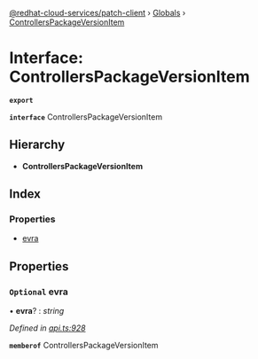 [@redhat-cloud-services/patch-client](../README.md) › [Globals](../globals.md) › [ControllersPackageVersionItem](controllerspackageversionitem.md)

# Interface: ControllersPackageVersionItem

**`export`** 

**`interface`** ControllersPackageVersionItem

## Hierarchy

* **ControllersPackageVersionItem**

## Index

### Properties

* [evra](controllerspackageversionitem.md#optional-evra)

## Properties

### `Optional` evra

• **evra**? : *string*

*Defined in [api.ts:928](https://github.com/RedHatInsights/javascript-clients/blob/63c8a77/packages/patch/api.ts#L928)*

**`memberof`** ControllersPackageVersionItem
